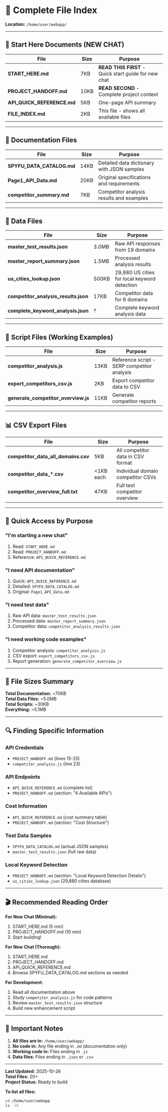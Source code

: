 # 📁 Complete File Index

**Location:** `/home/user/webapp/`

---

## 🎯 Start Here Documents (NEW CHAT)

| File | Size | Purpose |
|------|------|---------|
| **START_HERE.md** | 7KB | **READ THIS FIRST** - Quick start guide for new chat |
| **PROJECT_HANDOFF.md** | 10KB | **READ SECOND** - Complete project context |
| **API_QUICK_REFERENCE.md** | 5KB | One-page API summary |
| **FILE_INDEX.md** | 2KB | This file - shows all available files |

---

## 📖 Documentation Files

| File | Size | Purpose |
|------|------|---------|
| **SPYFU_DATA_CATALOG.md** | 14KB | Detailed data dictionary with JSON samples |
| **Page1_API_Data.md** | 20KB | Original specifications and requirements |
| **competitor_summary.md** | 7KB | Competitor analysis results and examples |

---

## 💾 Data Files

| File | Size | Purpose |
|------|------|---------|
| **master_test_results.json** | 3.0MB | Raw API responses from 19 domains |
| **master_report_summary.json** | 1.5MB | Processed analysis results |
| **us_cities_lookup.json** | 500KB | 29,880 US cities for local keyword detection |
| **competitor_analysis_results.json** | 17KB | Competitor data for 6 domains |
| **complete_keyword_analysis.json** | ? | Complete keyword analysis data |

---

## 🔧 Script Files (Working Examples)

| File | Size | Purpose |
|------|------|---------|
| **competitor_analysis.js** | 13KB | Reference script - SERP competitor analysis |
| **export_competitors_csv.js** | 2KB | Export competitor data to CSV |
| **generate_competitor_overview.js** | 11KB | Generate competitor reports |

---

## 📊 CSV Export Files

| File | Size | Purpose |
|------|------|---------|
| **competitor_data_all_domains.csv** | 5KB | All competitor data in CSV format |
| **competitor_data_*.csv** | <1KB each | Individual domain competitor CSVs |
| **competitor_overview_full.txt** | 47KB | Full text competitor overview |

---

## 🎯 Quick Access by Purpose

### "I'm starting a new chat"
1. Read: `START_HERE.md`
2. Read: `PROJECT_HANDOFF.md`
3. Reference: `API_QUICK_REFERENCE.md`

### "I need API documentation"
1. Quick: `API_QUICK_REFERENCE.md`
2. Detailed: `SPYFU_DATA_CATALOG.md`
3. Original: `Page1_API_Data.md`

### "I need test data"
1. Raw API data: `master_test_results.json`
2. Processed data: `master_report_summary.json`
3. Competitor data: `competitor_analysis_results.json`

### "I need working code examples"
1. Competitor analysis: `competitor_analysis.js`
2. CSV export: `export_competitors_csv.js`
3. Report generation: `generate_competitor_overview.js`

---

## 📏 File Sizes Summary

**Total Documentation:** ~70KB  
**Total Data Files:** ~5.0MB  
**Total Scripts:** ~30KB  
**Everything:** ~5.1MB

---

## 🔍 Finding Specific Information

### API Credentials
- `PROJECT_HANDOFF.md` (lines 15-25)
- `competitor_analysis.js` (line 23)

### API Endpoints
- `API_QUICK_REFERENCE.md` (complete list)
- `PROJECT_HANDOFF.md` (section: "4 Available APIs")

### Cost Information
- `API_QUICK_REFERENCE.md` (cost summary table)
- `PROJECT_HANDOFF.md` (section: "Cost Structure")

### Test Data Samples
- `SPYFU_DATA_CATALOG.md` (actual JSON samples)
- `master_test_results.json` (full raw data)

### Local Keyword Detection
- `PROJECT_HANDOFF.md` (section: "Local Keyword Detection Details")
- `us_cities_lookup.json` (29,880 cities database)

---

## 🎬 Recommended Reading Order

**For New Chat (Minimal):**
1. START_HERE.md (5 min)
2. PROJECT_HANDOFF.md (10 min)
3. Start building!

**For New Chat (Thorough):**
1. START_HERE.md
2. PROJECT_HANDOFF.md
3. API_QUICK_REFERENCE.md
4. Browse SPYFU_DATA_CATALOG.md sections as needed

**For Development:**
1. Read all documentation above
2. Study `competitor_analysis.js` for code patterns
3. Review `master_test_results.json` structure
4. Build new enhancement script

---

## 🚨 Important Notes

1. **All files are in:** `/home/user/webapp/`
2. **No code in:** Any file ending in `.md` (documentation only)
3. **Working code in:** Files ending in `.js`
4. **Data files:** Files ending in `.json` or `.csv`

---

**Last Updated:** 2025-10-26  
**Total Files:** 20+  
**Project Status:** Ready to build

**To list all files:**
```bash
cd /home/user/webapp
ls -lh
```
